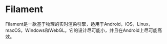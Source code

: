 # Filament
Filament是一款基于物理的实时渲染引擎，适用于Android，iOS，Linux，macOS，Windows和WebGL。它的设计尽可能小，并且在Android上尽可能高效。